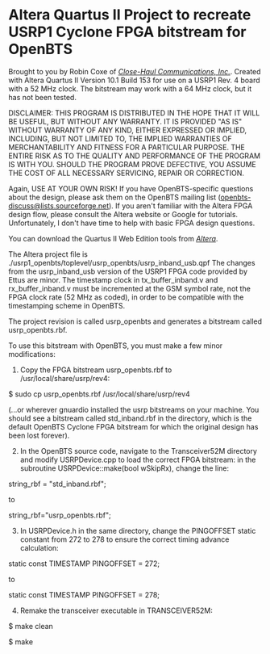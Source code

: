 # Altera Quartus II Project to recreate USRP1 Cyclone FPGA bitstream for OpenBTS

Brought to you by Robin Coxe of [*Close-Haul Communications, Inc.*](http://www.close-haul.com/).
Created with Altera Quartus II Version 10.1 Build 153 for use on a USRP1 Rev. 4 board with a 52 MHz clock.  The bitstream may work with a 64 MHz clock, but it has not been tested.

DISCLAIMER: THIS PROGRAM IS DISTRIBUTED IN THE HOPE THAT IT WILL BE USEFUL, BUT WITHOUT ANY WARRANTY. IT IS PROVIDED "AS IS" WITHOUT WARRANTY OF ANY KIND, EITHER EXPRESSED OR IMPLIED, INCLUDING, BUT NOT LIMITED TO, THE IMPLIED WARRANTIES OF MERCHANTABILITY AND FITNESS FOR A PARTICULAR PURPOSE. THE ENTIRE RISK AS TO THE QUALITY AND PERFORMANCE OF THE PROGRAM IS WITH YOU. SHOULD THE PROGRAM PROVE DEFECTIVE, YOU ASSUME THE COST OF ALL NECESSARY SERVICING, REPAIR OR CORRECTION.

Again, USE AT YOUR OWN RISK! If you have OpenBTS-specific questions about the design, please ask them on the OpenBTS mailing list (openbts-discuss@lists.sourceforge.net). If you aren't familiar with the Altera FPGA design flow, please consult the Altera website or Google for tutorials.  Unfortunately, I don't have time to help with basic FPGA design questions.

You can download the Quartus II Web Edition tools from [*Altera*](https://www.altera.com/download/dnl-index.jsp).

The Altera project file is ./usrp1_openbts/toplevel/usrp_openbts/usrp_inband_usb.qpf
The changes from the usrp_inband_usb version of the USRP1 FPGA code provided by Ettus are minor.  The timestamp clock in tx_buffer_inband.v and rx_buffer_inband.v must be incremented at the GSM symbol rate, not the FPGA clock rate (52 MHz as coded), in order to be compatible with the timestamping scheme in OpenBTS.

The project revision is called usrp_openbts and generates a bitstream called usrp_openbts.rbf.

To use this bitstream with OpenBTS, you must make a few minor modifications:

1) Copy the FPGA bitstream usrp_openbts.rbf to /usr/local/share/usrp/rev4:

$ sudo cp usrp_openbts.rbf /usr/local/share/usrp/rev4

(...or wherever gnuardio installed the usrp bitstreams on your machine.  You should see a bitstream called std_inband.rbf in the directory, which is the default OpenBTS Cyclone FPGA bitstream for which the original design has been lost forever).

2) In the OpenBTS source code, navigate to the Transceiver52M directory and modify USRPDevice.cpp to load the correct FPGA bitstream:  in the subroutine USRPDevice::make(bool wSkipRx), change the line:

string_rbf = "std_inband.rbf";

to

string_rbf="usrp_openbts.rbf";

3) In USRPDevice.h in the same directory, change the PINGOFFSET static constant from 272 to 278 to ensure the correct timing advance calculation:

static const TIMESTAMP PINGOFFSET = 272;

to

static const TIMESTAMP PINGOFFSET = 278;


4) Remake the transceiver executable in TRANSCEIVER52M:

$ make clean

$ make

